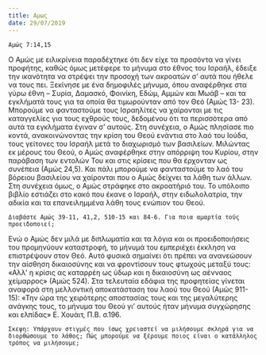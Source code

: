```yaml
---
title: Αμως
date: 29/07/2019
---
```


`Αμώς 7:14,15`

Ο Αμώς με ειλικρίνεια παραδέχτηκε ότι δεν είχε τα προσόντα να γίνει προφήτης, καθώς όμως μετέφερε το μήνυμα στο έθνος του Ισραήλ, έδειξε την ικανότητα να στρέψει την προσοχή των ακροατών σ’ αυτά που ήθελε να τους πει. Ξεκίνησε με ένα δημοφιλές μήνυμα, όπου αναφέρθηκε στα γύρω έθνη – Συρία, Δαμασκό, Φοινίκη, Εδώμ, Αμμών και Μωάβ – και τα εγκλήματά τους για τα οποία θα τιμωρούνταν από τον Θεό (Αμώς 13- 23). Μπορούμε να φανταστούμε τους Ισραηλίτες να χαίρονται με τις καταγγελίες για τους εχθρούς τους, δεδομένου ότι τα περισσότερα από αυτά τα εγκλήματα έγιναν σ’ αυτούς. Στη συνέχεια, ο Αμώς πλησίασε πιο κοντά, ανακοινώνοντας την κρίση του Θεού ενάντια στο λαό του Ιούδα, τους γείτονες του Ισραήλ μετά το διαχωρισμό των βασιλείων. Μιλώντας εκ μέρους του Θεού, ο Αμώς αναφέρθηκε στην απόρριψη του Κυρίου, στην παράβαση των εντολών Του και στις κρίσεις που θα έρχονταν ως συνέπεια (Αμώς 24,5). Και πάλι μπορούμε να φανταστούμε το λαό του βόρειου βασιλείου να χαίρονται που ο Αμώς δείχνει τα λάθη των άλλων. Στη συνέχεια όμως, ο Αμώς στράφηκε στο ακροατήριό του. Το υπόλοιπο βιβλίο εστιάζει στο κακό που έκανε ο Ισραήλ, στην ειδωλολατρία, την αδικία και τα επανειλημμένα λάθη τους ενώπιον του Θεού.

`Διαβάστε Αμώς 39-11, 41,2, 510-15 και 84-6. Για ποια αμαρτία τούς προειδοποιεί;`

Ενώ ο Αμώς δεν μιλά με διπλωματία και τα λόγια και οι προειδοποιήσεις του προμηνύουν καταστροφή, το μήνυμά του εμπεριέχει έκκληση να επιστρέψουν στον Θεό. Αυτό φυσικά σημαίνει ότι πρέπει να ανανεώσουν την αίσθηση δικαιοσύνης και να φροντίσουν τους φτωχούς μεταξύ τους: «Αλλ' η κρίσις ας καταρρέη ως ύδωρ και η δικαιοσύνη ως αένναος χείμαρρος» (Αμώς 524). Στα τελευταία εδάφια της προφητείας γίνεται αναφορά στη μελλοντική αποκατάσταση του λαού του Θεού (Αμώς 911-15): «Την ώρα της χειρότερης αποστασίας τους και της μεγαλύτερης ανάγκης τους, το μήνυμα του Θεού γι’ αυτούς ήταν μήνυμα συγχώρησης και ελπίδας» Ε. Χουάιτ, Π.Β. σ.196.

`Σκεψη: Υπάρχουν στιγμές που ίσως χρειαστεί να μιλήσουμε σκληρά για να διορθώσουμε το λάθος; Πώς μπορούμε να ξέρουμε ποιος είναι ο κατάλληλος τρόπος να μιλήσουμε;`
